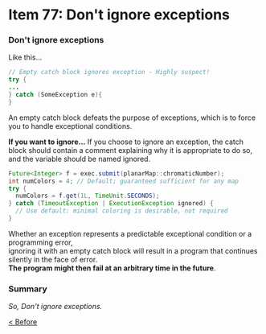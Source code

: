 # Item 77: Don't ignore exceptions

### Don't ignore exceptions

Like this...
``` Java
// Empty catch block ignores exception - Highly suspect!
try {
...
} catch (SomeException e){
}
```
An empty catch block defeats the purpose of exceptions, which is to force you to handle exceptional conditions.


**If you want to ignore...**
If you choose to ignore an exception, the catch block should contain a comment explaining why it is appropriate to do so,  
and the variable should be named ignored.

``` Java
Future<Integer> f = exec.submit(planarMap::chromaticNumber);
int numColors = 4; // Default; guaranteed sufficient for any map
try {
  numColors = f.get(1L, TimeUnit.SECONDS);
} catch (TimeoutException | ExecutionException ignored) {
  // Use default: minimal coloring is desirable, not required
}
```

Whether an exception represents a predictable exceptional condition or a programming error,  
ignoring it with an empty catch block will result in a program that continues silently in the face of error.  
**The program might then fail at an arbitrary time in the future**.

### Summary
_So, Don't ignore exceptions._

[< Before](http://gitlab.coupang.net/allie/effective-java/blob/master/10_exceptions/item_76_strive_for_failure_atomicity.md)